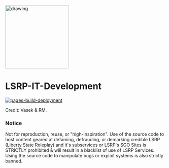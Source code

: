 <img src="https://rossmers.ch/im/ls_logo.png" alt="drawing" width="200"/>

# LSRP-IT-Development

[![pages-build-deployment](https://github.com/LSRP-Services/lsrp-services.github.io/actions/workflows/pages/pages-build-deployment/badge.svg)](https://github.com/LSRP-Services/lsrp-services.github.io/actions/workflows/pages/pages-build-deployment)






Credit: Vasek & RM.



### Notice
Not for reproduction, reuse, or "high-inspiration". Use of the source code to host content geared at defaming, defrauding, or demarking credible LSRP (Liberty State Roleplay) and it's subservices or LSRP's SGO Sites is STRICTLY prohibited & will result in a blacklist of use of LSRP Services. 
Using the source code to manipulate bugs or exploit systems is also strictly banned.
